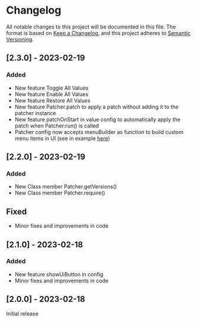 # Changelog

All notable changes to this project will be documented in this file.
The format is based on [Keep a Changelog](https://keepachangelog.com/en/1.0.0/), and this project adheres to [Semantic Versioning](https://semver.org/spec/v2.0.0.html).

## [2.3.0] - 2023-02-19

### Added

- New feature Toggle All Values 
- New feature Enable All Values
- New feature Restore All Values
- New feature Patcher.patch to apply a patch without adding it to the patcher instance
- New feature patchOnStart in value config to automatically apply the patch when Patcher:run() is called
- Patcher config now accepts menuBuilder as function to build custom menu items in UI (see in example [here](EXAMPLE.md))

## [2.2.0] - 2023-02-19

### Added
- New Class member Patcher.getVersions()
- New Class member Patcher.require()

## Fixed
- Minor fixes and improvements in code

## [2.1.0] - 2023-02-18

### Added
- New feature showUiButton in config
- Minor fixes and improvements in code


## [2.0.0] - 2023-02-18

Initial release




<!-- 
### Added
- New feature showUiButton in config
- Minor fixes and improvements in code

### Changed
- Improved user interface

### Deprecated
- Old feature C

### Removed
- Obsolete feature D
 -->